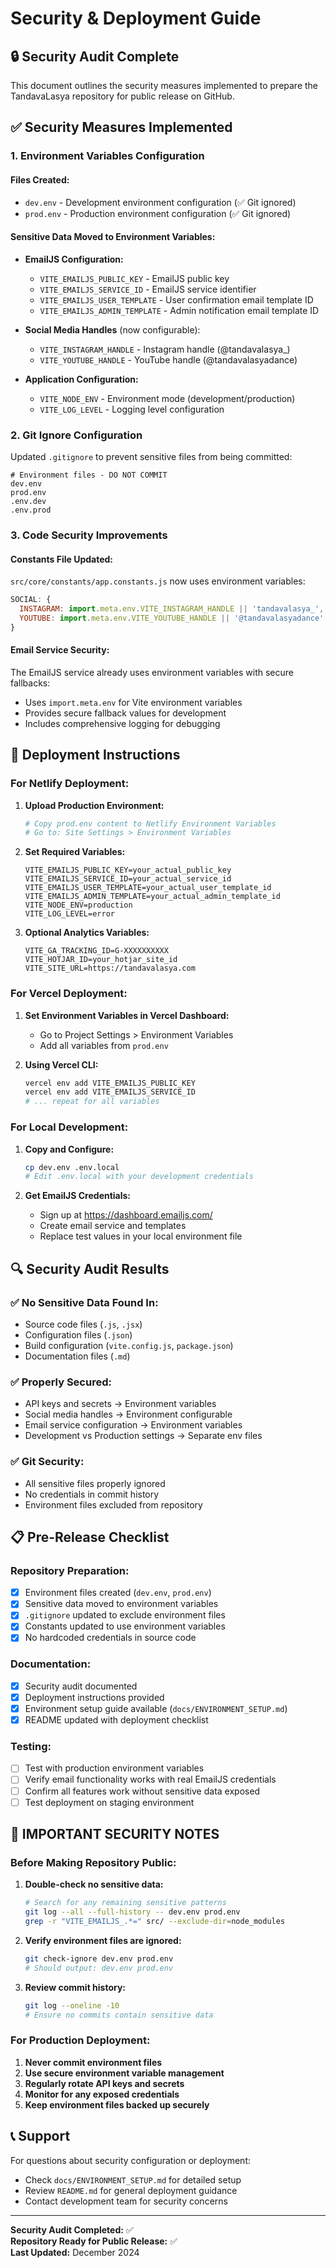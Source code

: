 # Security & Deployment Guide

## 🔒 Security Audit Complete

This document outlines the security measures implemented to prepare the TandavaLasya repository for public release on GitHub.

## ✅ Security Measures Implemented

### 1. **Environment Variables Configuration**

#### **Files Created:**
- `dev.env` - Development environment configuration (✅ Git ignored)
- `prod.env` - Production environment configuration (✅ Git ignored)

#### **Sensitive Data Moved to Environment Variables:**
- **EmailJS Configuration:**
  - `VITE_EMAILJS_PUBLIC_KEY` - EmailJS public key
  - `VITE_EMAILJS_SERVICE_ID` - EmailJS service identifier
  - `VITE_EMAILJS_USER_TEMPLATE` - User confirmation email template ID
  - `VITE_EMAILJS_ADMIN_TEMPLATE` - Admin notification email template ID

- **Social Media Handles** (now configurable):
  - `VITE_INSTAGRAM_HANDLE` - Instagram handle (@tandavalasya_)
  - `VITE_YOUTUBE_HANDLE` - YouTube handle (@tandavalasyadance)

- **Application Configuration:**
  - `VITE_NODE_ENV` - Environment mode (development/production)
  - `VITE_LOG_LEVEL` - Logging level configuration

### 2. **Git Ignore Configuration**

Updated `.gitignore` to prevent sensitive files from being committed:
```
# Environment files - DO NOT COMMIT
dev.env
prod.env
.env.dev
.env.prod
```

### 3. **Code Security Improvements**

#### **Constants File Updated:**
`src/core/constants/app.constants.js` now uses environment variables:
```javascript
SOCIAL: {
  INSTAGRAM: import.meta.env.VITE_INSTAGRAM_HANDLE || 'tandavalasya_',
  YOUTUBE: import.meta.env.VITE_YOUTUBE_HANDLE || '@tandavalasyadance'
}
```

#### **Email Service Security:**
The EmailJS service already uses environment variables with secure fallbacks:
- Uses `import.meta.env` for Vite environment variables
- Provides secure fallback values for development
- Includes comprehensive logging for debugging

## 🚀 Deployment Instructions

### **For Netlify Deployment:**

1. **Upload Production Environment:**
   ```bash
   # Copy prod.env content to Netlify Environment Variables
   # Go to: Site Settings > Environment Variables
   ```

2. **Set Required Variables:**
   ```
   VITE_EMAILJS_PUBLIC_KEY=your_actual_public_key
   VITE_EMAILJS_SERVICE_ID=your_actual_service_id
   VITE_EMAILJS_USER_TEMPLATE=your_actual_user_template_id
   VITE_EMAILJS_ADMIN_TEMPLATE=your_actual_admin_template_id
   VITE_NODE_ENV=production
   VITE_LOG_LEVEL=error
   ```

3. **Optional Analytics Variables:**
   ```
   VITE_GA_TRACKING_ID=G-XXXXXXXXXX
   VITE_HOTJAR_ID=your_hotjar_site_id
   VITE_SITE_URL=https://tandavalasya.com
   ```

### **For Vercel Deployment:**

1. **Set Environment Variables in Vercel Dashboard:**
   - Go to Project Settings > Environment Variables
   - Add all variables from `prod.env`

2. **Using Vercel CLI:**
   ```bash
   vercel env add VITE_EMAILJS_PUBLIC_KEY
   vercel env add VITE_EMAILJS_SERVICE_ID
   # ... repeat for all variables
   ```

### **For Local Development:**

1. **Copy and Configure:**
   ```bash
   cp dev.env .env.local
   # Edit .env.local with your development credentials
   ```

2. **Get EmailJS Credentials:**
   - Sign up at https://dashboard.emailjs.com/
   - Create email service and templates
   - Replace test values in your local environment file

## 🔍 Security Audit Results

### **✅ No Sensitive Data Found In:**
- Source code files (`.js`, `.jsx`)
- Configuration files (`.json`)
- Build configuration (`vite.config.js`, `package.json`)
- Documentation files (`.md`)

### **✅ Properly Secured:**
- API keys and secrets → Environment variables
- Social media handles → Environment configurable
- Email service configuration → Environment variables
- Development vs Production settings → Separate env files

### **✅ Git Security:**
- All sensitive files properly ignored
- No credentials in commit history
- Environment files excluded from repository

## 📋 Pre-Release Checklist

### **Repository Preparation:**
- [x] Environment files created (`dev.env`, `prod.env`)
- [x] Sensitive data moved to environment variables
- [x] `.gitignore` updated to exclude environment files
- [x] Constants updated to use environment variables
- [x] No hardcoded credentials in source code

### **Documentation:**
- [x] Security audit documented
- [x] Deployment instructions provided
- [x] Environment setup guide available (`docs/ENVIRONMENT_SETUP.md`)
- [x] README updated with deployment checklist

### **Testing:**
- [ ] Test with production environment variables
- [ ] Verify email functionality works with real EmailJS credentials
- [ ] Confirm all features work without sensitive data exposed
- [ ] Test deployment on staging environment

## 🚨 IMPORTANT SECURITY NOTES

### **Before Making Repository Public:**

1. **Double-check no sensitive data:**
   ```bash
   # Search for any remaining sensitive patterns
   git log --all --full-history -- dev.env prod.env
   grep -r "VITE_EMAILJS_.*=" src/ --exclude-dir=node_modules
   ```

2. **Verify environment files are ignored:**
   ```bash
   git check-ignore dev.env prod.env
   # Should output: dev.env prod.env
   ```

3. **Review commit history:**
   ```bash
   git log --oneline -10
   # Ensure no commits contain sensitive data
   ```

### **For Production Deployment:**

1. **Never commit environment files**
2. **Use secure environment variable management**
3. **Regularly rotate API keys and secrets**
4. **Monitor for any exposed credentials**
5. **Keep environment files backed up securely**

## 📞 Support

For questions about security configuration or deployment:
- Check `docs/ENVIRONMENT_SETUP.md` for detailed setup
- Review `README.md` for general deployment guidance
- Contact development team for security concerns

---

**Security Audit Completed:** ✅  
**Repository Ready for Public Release:** ✅  
**Last Updated:** December 2024 